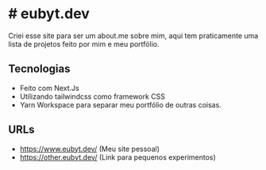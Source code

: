 # # eubyt.dev

Criei esse site para ser um about.me sobre mim, aqui tem praticamente uma lista de projetos feito por mim e meu portfólio.

## Tecnologias

-   Feito com Next.Js
-   Utilizando tailwindcss como framework CSS
-   Yarn Workspace para separar meu portfólio de outras coisas.

## URLs

-   https://www.eubyt.dev/ (Meu site pessoal)
-   https://other.eubyt.dev/ (Link para pequenos experimentos)
